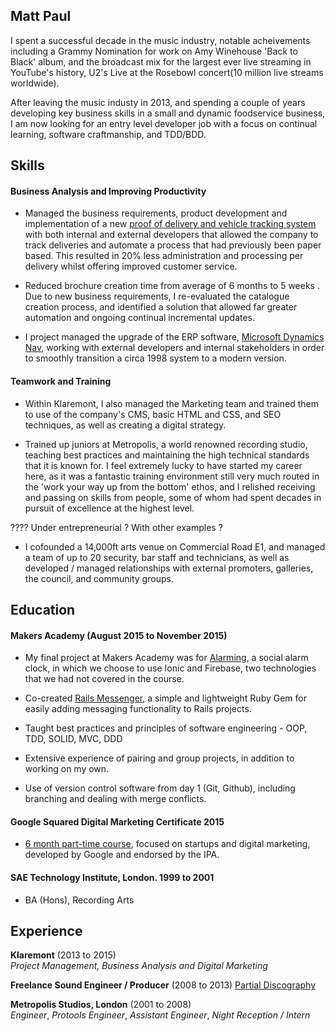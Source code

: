 ## Matt Paul

I spent a successful decade in the music industry, notable acheivements including a Grammy Nomination for work on Amy Winehouse 'Back to Black' album, and the broadcast mix for the largest ever live streaming in YouTube's history, U2's Live at the Rosebowl concert(10 million live streams worldwide). 

After leaving the music industy in 2013, and spending a couple of years developing key business skills in a small and dynamic foodservice business,  I am now looking for an entry level developer job with a focus on continual learning, software craftmanship, and TDD/BDD. 

## Skills

#### Business Analysis and Improving Productivity

 - Managed the business requirements, product development and implementation of a new [proof of delivery and vehicle tracking system](www.podfather.com) with both internal and external developers that allowed the company to track deliveries and automate a process that had previously been paper based.  This resulted in 20% less administration and processing per delivery whilst offering improved customer service.

 -  Reduced brochure creation time from average of 6 months to 5 weeks . Due to new business requirements, I re-evaluated the catalogue creation process, and identified a solution that allowed far greater automation and ongoing continual incremental updates.

 -  I project managed the upgrade of the ERP software, [Microsoft Dynamics Nav](http://www.microsoft.com/en-gb/dynamics/erp-nav-overview.aspx), working with external developers and internal stakeholders in order to smoothly transition a circa 1998 system to a modern version. 
 

#### Teamwork and Training

 - Within Klaremont, I also managed the Marketing team and trained them to use of the company's CMS, basic HTML and CSS, and SEO techniques, as well as creating a digital strategy.

 - Trained up juniors at Metropolis, a world renowned recording studio, teaching best practices and maintaining the high technical standards that it is known for. I feel extremely lucky to have started my career here, as it was a fantastic training environment still very much routed in the 'work your way up from the bottom' ethos, and I relished receiving and passing on skills from people, some of whom had spent decades in pursuit of excellence at the highest level. 

???? Under entrepreneurial ? With other examples ?
 - I cofounded a 14,000ft arts venue on Commercial Road E1, and managed a team of up to 20 security, bar staff and technicians, as well as developed / managed relationships with external promoters, galleries, the council, and community groups. 


## Education

#### Makers Academy (August 2015 to November 2015)

- My final project at Makers Academy was for [Alarming](https://github.com/hvenables/alarming), a social alarm clock, in which we choose to use Ionic and Firebase, two technologies that we had not covered in the course.
 
- Co-created [Rails Messenger](https://rubygems.org/gems/rails-messenger), a simple and lightweight Ruby Gem for easily adding messaging functionality to Rails projects. 
 
- Taught best practices and principles of software engineering - OOP, TDD, SOLID, MVC, DDD

- Extensive experience of pairing and group projects, in addition to working on my own.

- Use of version control software from day 1 (Git, Github), including branching and dealing with merge conflicts.


#### Google Squared Digital Marketing Certificate 2015

 - [6 month part-time course](https://www.wearesquared.com/), focused on startups and digital marketing, developed by Google and endorsed by the IPA.


#### SAE Technology Institute, London. 1999 to 2001

- BA (Hons), Recording Arts


## Experience

**Klaremont** (2013 to 2015)   
*Project Management, Business Analysis and Digital Marketing*  

**Freelance Sound Engineer / Producer** (2008 to 2013)
[Partial Discography](http://www.discogs.com/artist/280212-Matt-Paul?filter_anv=0&type=Credits&page=1)

**Metropolis Studios, London** (2001 to 2008)    
*Engineer*,
*Protools Engineer*,
*Assistant Engineer*,
*Night Reception / Intern*




